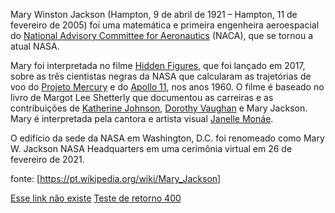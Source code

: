 Mary Winston Jackson (Hampton, 9 de abril de 1921 – Hampton, 11 de fevereiro de 2005) foi uma matemática e primeira engenheira aeroespacial do [National Advisory Committee for Aeronautics](https://pt.wikipedia.org/wiki/National_Advisory_Committee_for_Aeronautics) (NACA), que se tornou a atual NASA.

Mary foi interpretada no filme [Hidden Figures](https://pt.wikipedia.org/wiki/Hidden_Figures), que foi lançado em 2017, sobre as três cientistas negras da NASA que calcularam as trajetórias de voo do [Projeto Mercury](https://pt.wikipedia.org/wiki/Projeto_Mercury) e do [Apollo 11](https://pt.wikipedia.org/wiki/Apollo_11), nos anos 1960. O filme é baseado no livro de Margot Lee Shetterly que documentou as carreiras e as contribuições de [Katherine Johnson](https://pt.wikipedia.org/wiki/Katherine_Johnson), [Dorothy Vaughan](https://pt.wikipedia.org/wiki/Dorothy_Vaughan) e Mary Jackson. Mary é interpretada pela cantora e artista visual [Janelle Monáe](https://pt.wikipedia.org/wiki/Janelle_Mon%C3%A1e).

O edifício da sede da NASA em Washington, D.C. foi renomeado como Mary W. Jackson NASA Headquarters em uma cerimônia virtual em 26 de fevereiro de 2021.

fonte: [https://pt.wikipedia.org/wiki/Mary_Jackson]

[Esse link não existe](https://casanaarvor.com.br)
[Teste de retorno 400](https://httpstat.us/404)